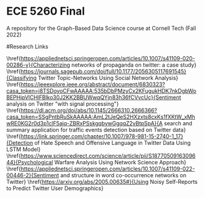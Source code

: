# ECE 5260 Final
A repository for the Graph-Based Data Science course at Cornell Tech (Fall 2022)


#Research Links

\href{https://appliednetsci.springeropen.com/articles/10.1007/s41109-020-00286-y}{Characterizing networks of propaganda on twitter: a case study}
\href{https://journals.sagepub.com/doi/full/10.1177/2056305117691545}{Classifying Twitter Topic-Networks Using Social Network Analysis}
\href{https://ieeexplore.ieee.org/abstract/document/6830323?casa_token=j8TSDoyoCFwAAAAA:535bDbPMzyCx2KFugukHDK7nkDgbWoBEPHipVlCHlFBlko30J2KK2BBUWwqQYjn83h36fCVvcUc}{Sentiment analysis on Twitter "with signal processing"}
\href{https://dl.acm.org/doi/abs/10.1145/2666310.2666366?casa_token=SSgPntbRuSkAAAAA:AmL2tJeQeS2HXzxts8cxKs1fXKtW_xMhwRE0KG2r0d3p1clF5ajq-ZBRxPSskgqbywGgqqZ2vBtpSpA}{A search and summary application for traffic events detection based on Twitter data}
\href{https://link.springer.com/chapter/10.1007/978-981-15-2740-1_17}{Detection of Hate Speech and Offensive Language in Twitter Data Using LSTM Model}
\href{https://www.sciencedirect.com/science/article/pii/S1877050916309644}{Psychological Warfare Analysis Using Network Science Approach}
\href{https://appliednetsci.springeropen.com/articles/10.1007/s41109-022-00446-2}{Sentiment and structure in word co-occurrence networks on Twitter}
\href{https://arxiv.org/abs/2005.00635#}{Using Noisy Self-Reports to Predict Twitter User Demographics}
